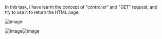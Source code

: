 In this task, I have learnt the concept of "controller" and "GET" request, and try to use it to return the HTML page.

![image](https://github.com/JoeYeungCW/SpringBootDevelopmentBootcamp/assets/109426792/59b8aec7-c7d4-4aae-9235-fb26d9f4f227)


![image](https://github.com/JoeYeungCW/SpringBootDevelopmentBootcamp/assets/109426792/9b742900-9061-4007-9663-1c3afa2ee708)![image](https://github.com/JoeYeungCW/SpringBootDevelopmentBootcamp/assets/109426792/dc7a8c1e-e56a-42a1-8463-a61439930cf3)
